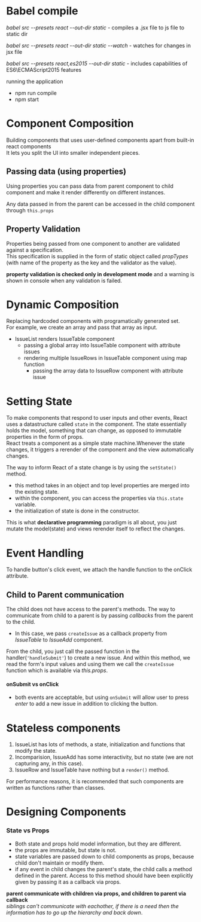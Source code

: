 # Babel compile

_babel src --presets react --out-dir static_ - compiles a .jsx file to js file to static dir

_babel src --presets react --out-dir static --watch_ - watches for changes in jsx file

_babel src --presets react,es2015 --out-dir static_ - includes capabilities of ES6\ECMAScript2015 features

running the application

-   npm run compile
-   npm start

# Component Composition

Building components that uses user-defined components apart from built-in react components  
It lets you split the UI into smaller independent pieces.

## Passing data (using properties)

Using properties you can pass data from parent component to child component and make it render differently on different instances.

Any data passed in from the parent can be accessed in the child component through `this.props`

## Property Validation

Properties being passed from one component to another are validated against a specification.  
This specification is supplied in the form of static object called _propTypes_ (with name of the property as the key and the validator as the value).

**property validation is checked only in development mode** and a warning is shown in console when any validation is failed.

# Dynamic Composition

Replacing hardcoded components with programatically generated set.  
For example, we create an array and pass that array as input.

-   IssueList renders IssueTable component
    -   passing a global array into IssueTable component with attribute issues
    -   rendering multiple IssueRows in IssueTable component using map function
        -   passing the array data to IssueRow component with attribute issue

# Setting State

To make components that respond to user inputs and other events, React uses a datastructure called `state` in the component.
The state essentially holds the model, something that can change, as opposed to immutable properties in the form of props.  
React treats a component as a simple state machine.Whenever the state changes, it triggers a rerender of the component and the view automatically changes.

The way to inform React of a state change is by using the `setState()` method.

-   this method takes in an object and top level properties are merged into the existing state.
-   within the component, you can access the properties via `this.state` variable.
-   the initialization of state is done in the constructor.

This is what **declarative programming** paradigm is all about, you just mutate the model(state) and views rerender itself to reflect the changes.

# Event Handling

To handle button's click event, we attach the handle function to the onClick attribute.

## Child to Parent communication

The child does not have access to the parent's methods. The way to communicate from child to a parent is by passing _callbacks_ from the parent to the child.

-   In this case, we pass `createIssue` as a callback property from _IssueTable_ to _IssueAdd_ component.

From the child, you just call the passed function in the handler(`'handleSubmit'`) to create a new issue. And within this method, we read the form's input values and using them we call the `createIssue` function which is available via _this.props_.

#### onSubmit vs onClick

-   both events are acceptable, but using `onSubmit` will allow user to press _enter_ to add a new issue in addition to clicking the button.

# Stateless components

1. IssueList has lots of methods, a state, initialization and functions that modify the state.
2. Incomparision, IssueAdd has some interactivity, but no state (we are not capturing any, in this case).
3. IssueRow and IssueTable have nothing but a `render()` method.

For performance reasons, it is recommended that such components are written as functions rather than classes.

# Designing Components

### State vs Props

-   Both state and props hold model information, but they are different.
-   the props are immutable, but state is not.
-   state variables are passed down to child components as props, because child don't maintain or modify them.
-   if any event in child changes the parent's state, the child calls a method defined in the parent. Access to this method should have been explicitly given by passing it as a callback via props.

**parent communicate with children via props, and children to parent via callback**  
_siblings can't communicate with eachother, if there is a need then the information has to go up the hierarchy and back down_.
